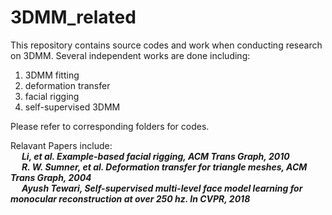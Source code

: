 # 3DMM_related
This repository contains source codes and work when conducting research on 3DMM. 
Several independent works are done including: 
  1. 3DMM fitting
  2. deformation transfer 
  3. facial rigging 
  4. self-supervised 3DMM  

Please refer to corresponding folders for codes.

Relavant Papers include: <br>
&emsp; ***Li, et al. Example-based facial rigging, ACM Trans Graph, 2010***<br>
&emsp; ***R. W. Sumner, et al. Deformation transfer for triangle meshes, ACM Trans Graph, 2004***<br>
&emsp; ***Ayush Tewari, Self-supervised multi-level face model learning for monocular reconstruction at over 250 hz. In CVPR, 2018***
 


